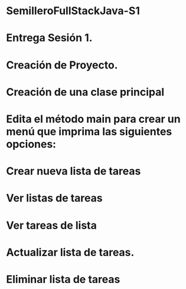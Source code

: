 # SemilleroFullStackJava-S1
# Entrega Sesión 1.
# Creación de Proyecto.
# Creación de una clase principal
# Edita el método main para crear un menú que imprima las siguientes opciones:
# Crear nueva lista de tareas
# Ver listas de tareas
# Ver tareas de lista
# Actualizar lista de tareas.
# Eliminar lista de tareas
